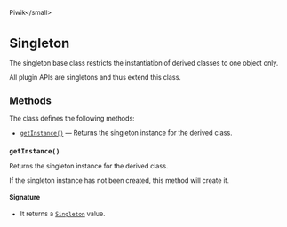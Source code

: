 <small>Piwik\</small>

Singleton
=========

The singleton base class restricts the instantiation of derived classes to one object only.

All plugin APIs are singletons and thus extend this class.

Methods
-------

The class defines the following methods:

- [`getInstance()`](#getinstance) &mdash; Returns the singleton instance for the derived class.

<a name="getinstance" id="getinstance"></a>
<a name="getInstance" id="getInstance"></a>
### `getInstance()`

Returns the singleton instance for the derived class.

If the singleton instance
has not been created, this method will create it.

#### Signature

- It returns a [`Singleton`](../Piwik/Singleton.md) value.

